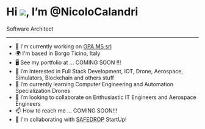 Hi ![](https://user-images.githubusercontent.com/18350557/176309783-0785949b-9127-417c-8b55-ab5a4333674e.gif), I’m @NicoloCalandri
=============================
Software Architect

-----------------------------
- 🚀  I'm currently working on [GPA MS srl](https://www.gpams.it/)
- 🌍  I'm based in Borgo Ticino, Italy
- 🖥️  See my portfolio at ... COMING SOON !!!
- 👀 I’m interested in Full Stack Development, IOT, Drone, Aerospace, Simulators, Blockchain and others stuff 
- 🌱 I’m currently learning Computer Engineering and Automation Specialization Drones
- 💞️ I’m looking to collaborate on Enthusiastic IT Engineers and Aerospace Engineers
- 📫 How to reach me ... COMING SOON!!!
- 🚀 I'm collaborating with [SAFEDROP](https://safedrop.it/) StartUp!

<!---
NicoloCalandri/NicoloCalandri is a ✨ special ✨ repository because its `README.md` (this file) appears on your GitHub profile.
You can click the Preview link to take a look at your changes.
--->
